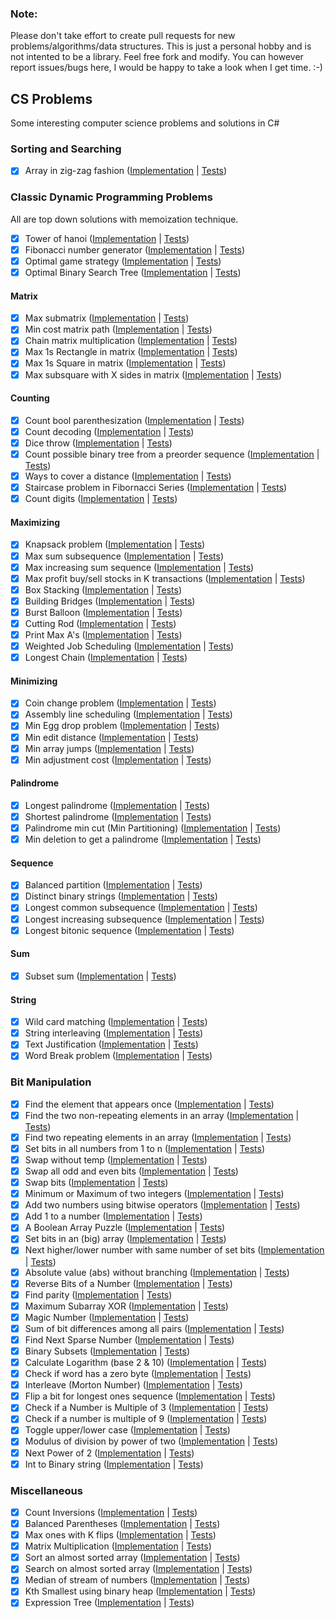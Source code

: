 ### Note:
Please don't take effort to create pull requests for new problems/algorithms/data structures. This is just a personal hobby and is not intented to be a library. Feel free fork and modify. You can however report issues/bugs here, I would be happy to take a look when I get time. :-)

## CS Problems

Some interesting computer science problems and solutions in C#

### Sorting and Searching

- [X] Array in zig-zag fashion ([Implementation](https://github.com/justcoding121/CS-Problems/blob/master/CS.Problems/Sorting/ZigZagOrderer.cs) | [Tests](https://github.com/justcoding121/CS-Problems/blob/master/CS.Problems.Tests/Sorting/ZigZag_Tests.cs))

### Classic Dynamic Programming Problems

All are top down solutions with memoization technique.

- [X] Tower of hanoi ([Implementation](https://github.com/justcoding121/CS-Problems/blob/master/CS.Problems/DynamicProgramming/TowerOfHanoi.cs) | [Tests](https://github.com/justcoding121/CS-Problems/blob/master/CS.Problems.Tests/DynamicProgramming/TowerOfHanoi_Tests.cs))
- [X] Fibonacci number generator ([Implementation](https://github.com/justcoding121/CS-Problems/blob/master/CS.Problems/DynamicProgramming/Fibornacci.cs) | [Tests](https://github.com/justcoding121/CS-Problems/blob/master/CS.Problems.Tests/DynamicProgramming/Fibornacci_Tests.cs))
- [X] Optimal game strategy ([Implementation](https://github.com/justcoding121/CS-Problems/blob/master/CS.Problems/DynamicProgramming/OptimalGameStrategy.cs) | [Tests](https://github.com/justcoding121/CS-Problems/blob/master/CS.Problems.Tests/DynamicProgramming/OptimalGameStrategy_Tests.cs))
- [X] Optimal Binary Search Tree ([Implementation](https://github.com/justcoding121/CS-Problems/blob/master/CS.Problems/DynamicProgramming/OptimalBST.cs) | [Tests](https://github.com/justcoding121/CS-Problems/blob/master/CS.Problems.Tests/DynamicProgramming/OptimalBST_Tests.cs))

#### Matrix

- [X] Max submatrix ([Implementation](https://github.com/justcoding121/CS-Problems/blob/master/CS.Problems/DynamicProgramming/Matrix/MaxSubMatrix.cs) | [Tests](https://github.com/justcoding121/CS-Problems/blob/master/CS.Problems.Tests/DynamicProgramming/Matrix/MaxSubMatrix_Tests.cs))
- [X] Min cost matrix path ([Implementation](https://github.com/justcoding121/CS-Problems/blob/master/CS.Problems/DynamicProgramming/Matrix/MinCostMatrixPath.cs) | [Tests](https://github.com/justcoding121/CS-Problems/blob/master/CS.Problems.Tests/DynamicProgramming/Matrix/MatrixMinCost_Tests.cs))
- [X] Chain matrix multiplication ([Implementation](https://github.com/justcoding121/CS-Problems/blob/master/CS.Problems/DynamicProgramming/Matrix/ChainMultiplication.cs) | [Tests](https://github.com/justcoding121/CS-Problems/blob/master/CS.Problems.Tests/DynamicProgramming/Matrix/ChainMultiplication_Tests.cs))
- [X] Max 1s Rectangle in matrix ([Implementation](https://github.com/justcoding121/CS-Problems/blob/master/CS.Problems/DynamicProgramming/Matrix/Max1sRectangle.cs) | [Tests](https://github.com/justcoding121/CS-Problems/blob/master/CS.Problems.Tests/DynamicProgramming/Matrix/Max1sRectangle_Tests.cs))
- [X] Max 1s Square in matrix ([Implementation](https://github.com/justcoding121/CS-Problems/blob/master/CS.Problems/DynamicProgramming/Matrix/Max1sSquare.cs) | [Tests](https://github.com/justcoding121/CS-Problems/blob/master/CS.Problems.Tests/DynamicProgramming/Matrix/Max1sSquare_Tests.cs))
- [X] Max subsquare with X sides in matrix ([Implementation](https://github.com/justcoding121/CS-Problems/blob/master/CS.Problems/DynamicProgramming/Matrix/MaxXSideSubSquare.cs) | [Tests](https://github.com/justcoding121/CS-Problems/blob/master/CS.Problems.Tests/DynamicProgramming/Matrix/MaxXSideSubSquare_Tests.cs))

#### Counting

- [X] Count bool parenthesization ([Implementation](https://github.com/justcoding121/CS-Problems/blob/master/CS.Problems/DynamicProgramming/Count/CountBoolParenthesization.cs) | [Tests](https://github.com/justcoding121/CS-Problems/blob/master/CS.Problems.Tests/DynamicProgramming/Count/BoolParenthesis_Tests.cs))
- [X] Count decoding ([Implementation](https://github.com/justcoding121/CS-Problems/blob/master/CS.Problems/DynamicProgramming/Count/CountDecodings.cs) | [Tests](https://github.com/justcoding121/CS-Problems/blob/master/CS.Problems.Tests/DynamicProgramming/Count/CountDecodings_Test.cs))
- [X] Dice throw ([Implementation](https://github.com/justcoding121/CS-Problems/blob/master/CS.Problems/DynamicProgramming/Count/DiceThrow.cs) | [Tests](https://github.com/justcoding121/CS-Problems/blob/master/CS.Problems.Tests/DynamicProgramming/Count/DiceThrow_Tests.cs))
- [X] Count possible binary tree from a preorder sequence ([Implementation](https://github.com/justcoding121/CS-Problems/blob/master/CS.Problems/DynamicProgramming/Count/CountBinaryTree.cs) | [Tests](https://github.com/justcoding121/CS-Problems/blob/master/CS.Problems.Tests/DynamicProgramming/Count/CountBinaryTree_Tests.cs))
- [X] Ways to cover a distance ([Implementation](https://github.com/justcoding121/CS-Problems/blob/master/CS.Problems/DynamicProgramming/Count/WaysToCoverDistance.cs) | [Tests](https://github.com/justcoding121/CS-Problems/blob/master/CS.Problems.Tests/DynamicProgramming/Count/WaysToCover_Tests.cs))
- [X] Staircase problem in Fibornacci Series ([Implementation](https://github.com/justcoding121/CS-Problems/blob/master/CS.Problems/DynamicProgramming/Count/StairCaseProblem.cs) | [Tests](https://github.com/justcoding121/CS-Problems/blob/master/CS.Problems.Tests/DynamicProgramming/Count/StairCaseProblem_Tests.cs))
- [X] Count digits ([Implementation](https://github.com/justcoding121/CS-Problems/blob/master/CS.Problems/DynamicProgramming/Count/DigitCounter.cs) | [Tests](https://github.com/justcoding121/CS-Problems/blob/master/CS.Problems.Tests/DynamicProgramming/Count/DigitCounter_Tests.cs))

#### Maximizing

- [X] Knapsack problem ([Implementation](https://github.com/justcoding121/CS-Problems/blob/master/CS.Problems/DynamicProgramming/Maximizing/KnackSackProblems.cs) | [Tests](https://github.com/justcoding121/CS-Problems/blob/master/CS.Problems.Tests/DynamicProgramming/Maximizing/KnackSackProblems_Tests.cs))
- [X] Max sum subsequence ([Implementation](https://github.com/justcoding121/CS-Problems/blob/master/CS.Problems/DynamicProgramming/Maximizing/MaxSumSubSequence.cs) | [Tests](https://github.com/justcoding121/CS-Problems/blob/master/CS.Problems.Tests/DynamicProgramming/Maximizing/MaxSumSequence_Tests.cs))
- [X] Max increasing sum sequence ([Implementation](https://github.com/justcoding121/CS-Problems/blob/master/CS.Problems/DynamicProgramming/Maximizing/MaxSumIncreasingSequence.cs) | [Tests](https://github.com/justcoding121/CS-Problems/blob/master/CS.Problems.Tests/DynamicProgramming/Maximizing/MaxSumIncreasingSequence_Tests.cs))
- [X] Max profit buy/sell stocks in K transactions ([Implementation](https://github.com/justcoding121/CS-Problems/blob/master/CS.Problems/DynamicProgramming/Maximizing/MaxProfitKTransactions.cs) | [Tests](https://github.com/justcoding121/CS-Problems/blob/master/CS.Problems.Tests/DynamicProgramming/Maximizing/MaxProfitKTransactions_Tests.cs))
- [X] Box Stacking ([Implementation](https://github.com/justcoding121/CS-Problems/blob/master/CS.Problems/DynamicProgramming/Maximizing/BoxStacking.cs) | [Tests](https://github.com/justcoding121/CS-Problems/blob/master/CS.Problems.Tests/DynamicProgramming/Maximizing/BoxStacking_Tests.cs))
- [X] Building Bridges ([Implementation](https://github.com/justcoding121/CS-Problems/blob/master/CS.Problems/DynamicProgramming/Maximizing/BuildingBridges.cs) | [Tests](https://github.com/justcoding121/CS-Problems/blob/master/CS.Problems.Tests/DynamicProgramming/Maximizing/BuildingBridges_Tests.cs))
- [X] Burst Balloon ([Implementation](https://github.com/justcoding121/CS-Problems/blob/master/CS.Problems/DynamicProgramming/Maximizing/BurstBalloon.cs) | [Tests](https://github.com/justcoding121/CS-Problems/blob/master/CS.Problems.Tests/DynamicProgramming/Maximizing/BurstBalloon_Tests.cs))
- [X] Cutting Rod ([Implementation](https://github.com/justcoding121/CS-Problems/blob/master/CS.Problems/DynamicProgramming/Maximizing/CuttingRod.cs) | [Tests](https://github.com/justcoding121/CS-Problems/blob/master/CS.Problems.Tests/DynamicProgramming/Maximizing/CuttingRod_Tests.cs))
- [X] Print Max A's ([Implementation](https://github.com/justcoding121/CS-Problems/blob/master/CS.Problems/DynamicProgramming/Maximizing/PrintMaxAs.cs) | [Tests](https://github.com/justcoding121/CS-Problems/blob/master/CS.Problems.Tests/DynamicProgramming/Maximizing/PrintMaxAs_Tests.cs))
- [X] Weighted Job Scheduling ([Implementation](https://github.com/justcoding121/CS-Problems/blob/master/CS.Problems/DynamicProgramming/Maximizing/WeightedJobScheduling.cs) | [Tests](https://github.com/justcoding121/CS-Problems/blob/master/CS.Problems.Tests/DynamicProgramming/Maximizing/WeightedJobScheduling_Tests.cs))
- [X] Longest Chain ([Implementation](https://github.com/justcoding121/CS-Problems/blob/master/CS.Problems/DynamicProgramming/Maximizing/LongestChain.cs) | [Tests](https://github.com/justcoding121/CS-Problems/blob/master/CS.Problems.Tests/DynamicProgramming/Maximizing/LongestChain_Tests.cs))

#### Minimizing

- [X] Coin change problem ([Implementation](https://github.com/justcoding121/CS-Problems/blob/master/CS.Problems/DynamicProgramming/Minimizing/CoinChangeProblems.cs) | [Tests](https://github.com/justcoding121/CS-Problems/blob/master/CS.Problems.Tests/DynamicProgramming/Minimizing/CoinChangeProblems_Tests.cs))
- [X] Assembly line scheduling ([Implementation](https://github.com/justcoding121/CS-Problems/blob/master/CS.Problems/DynamicProgramming/Minimizing/AssemblyLineScheduling.cs) | [Tests](https://github.com/justcoding121/CS-Problems/blob/master/CS.Problems.Tests/DynamicProgramming/Minimizing/AssemblyLineScheduling_Tests.cs))
- [X] Min Egg drop problem ([Implementation](https://github.com/justcoding121/CS-Problems/blob/master/CS.Problems/DynamicProgramming/Minimizing/MinEggDrop.cs) | [Tests](https://github.com/justcoding121/CS-Problems/blob/master/CS.Problems.Tests/DynamicProgramming/Minimizing/MinEggDrop_Tests.cs))
- [X] Min edit distance ([Implementation](https://github.com/justcoding121/CS-Problems/blob/master/CS.Problems/DynamicProgramming/Minimizing/MinEditDistance.cs) | [Tests](https://github.com/justcoding121/CS-Problems/blob/master/CS.Problems.Tests/DynamicProgramming/Minimizing/MinEditDistance_Tests.cs))
- [X] Min array jumps ([Implementation](https://github.com/justcoding121/CS-Problems/blob/master/CS.Problems/DynamicProgramming/Minimizing/MinArrayJumps.cs) | [Tests](https://github.com/justcoding121/CS-Problems/blob/master/CS.Problems.Tests/DynamicProgramming/Minimizing/MinArrayJumps_Tests.cs))
- [X] Min adjustment cost ([Implementation](https://github.com/justcoding121/CS-Problems/blob/master/CS.Problems/DynamicProgramming/Minimizing/MinAdjustmentCost.cs) | [Tests](https://github.com/justcoding121/CS-Problems/blob/master/CS.Problems.Tests/DynamicProgramming/Minimizing/MinAdjustmentCost_Tests.cs))

#### Palindrome

- [X] Longest palindrome ([Implementation](https://github.com/justcoding121/CS-Problems/blob/master/CS.Problems/DynamicProgramming/Palindrome/LongestPalindrome.cs) | [Tests](https://github.com/justcoding121/CS-Problems/blob/master/CS.Problems.Tests/DynamicProgramming/Palindrome/LongestPalindrome_Tests.cs))
- [X] Shortest palindrome ([Implementation](https://github.com/justcoding121/CS-Problems/blob/master/CS.Problems/DynamicProgramming/Palindrome/ShortestPalindrome.cs) | [Tests](https://github.com/justcoding121/CS-Problems/blob/master/CS.Problems.Tests/DynamicProgramming/Palindrome/ShortestPalindrome_Tests.cs))
- [X] Palindrome min cut (Min Partitioning) ([Implementation](https://github.com/justcoding121/CS-Problems/blob/master/CS.Problems/DynamicProgramming/Palindrome/PalindromeMinCut.cs) | [Tests](https://github.com/justcoding121/CS-Problems/blob/master/CS.Problems.Tests/DynamicProgramming/Palindrome/PalindromeMinCut_Tests.cs))
- [X] Min deletion to get a palindrome ([Implementation](https://github.com/justcoding121/CS-Problems/blob/master/CS.Problems/DynamicProgramming/Palindrome/PalindromeMinDeletion.cs) | [Tests](https://github.com/justcoding121/CS-Problems/blob/master/CS.Problems.Tests/DynamicProgramming/Palindrome/PalindromeMinDeletion_Tests.cs))

#### Sequence

- [X] Balanced partition ([Implementation](https://github.com/justcoding121/CS-Problems/blob/master/CS.Problems/DynamicProgramming/Sequence/BalancedPartition.cs) | [Tests](https://github.com/justcoding121/CS-Problems/blob/master/CS.Problems.Tests/DynamicProgramming/Sequence/BalancedPartition_Tests.cs))
- [X] Distinct binary strings ([Implementation](https://github.com/justcoding121/CS-Problems/blob/master/CS.Problems/DynamicProgramming/Sequence/DistinctBinaryString.cs) | [Tests](https://github.com/justcoding121/CS-Problems/blob/master/CS.Problems.Tests/DynamicProgramming/Sequence/DistinctBinaryString_Tests.cs))
- [X] Longest common subsequence  ([Implementation](https://github.com/justcoding121/CS-Problems/blob/master/CS.Problems/DynamicProgramming/Sequence/LongestCommonSubSequence.cs) | [Tests](https://github.com/justcoding121/CS-Problems/blob/master/CS.Problems.Tests/DynamicProgramming/Sequence/LongestCommonSubSequence_Tests.cs))
- [X] Longest increasing subsequence ([Implementation](https://github.com/justcoding121/CS-Problems/blob/master/CS.Problems/DynamicProgramming/Sequence/LongestIncreasingSubSequence.cs) | [Tests](https://github.com/justcoding121/CS-Problems/blob/master/CS.Problems.Tests/DynamicProgramming/Sequence/LongestIncreasingSubSequence_Tests.cs))
- [X] Longest bitonic sequence ([Implementation](https://github.com/justcoding121/CS-Problems/blob/master/CS.Problems/DynamicProgramming/Sequence/LongestBitonicSequence.cs) | [Tests](https://github.com/justcoding121/CS-Problems/blob/master/CS.Problems.Tests/DynamicProgramming/Sequence/LongestBitonicSequence_Tests.cs))

#### Sum

- [X] Subset sum ([Implementation](https://github.com/justcoding121/CS-Problems/blob/master/CS.Problems/DynamicProgramming/Sum/SubSetSum.cs) | [Tests](https://github.com/justcoding121/CS-Problems/blob/master/CS.Problems.Tests/DynamicProgramming/Sum/SubSetSum_Tests.cs))

#### String

- [X] Wild card matching ([Implementation](https://github.com/justcoding121/CS-Problems/blob/master/CS.Problems/DynamicProgramming/String/WildCardMatching.cs) | [Tests](https://github.com/justcoding121/CS-Problems/blob/master/CS.Problems.Tests/DynamicProgramming/String/WildCardMatching_Tests.cs))
- [X] String interleaving ([Implementation](https://github.com/justcoding121/CS-Problems/blob/master/CS.Problems/DynamicProgramming/String/StringInterleaving.cs) | [Tests](https://github.com/justcoding121/CS-Problems/blob/master/CS.Problems.Tests/DynamicProgramming/String/StringInterleaving_Tests.cs))
- [X] Text Justification ([Implementation](https://github.com/justcoding121/CS-Problems/blob/master/CS.Problems/DynamicProgramming/String/TextJustification.cs) | [Tests](https://github.com/justcoding121/CS-Problems/blob/master/CS.Problems.Tests/DynamicProgramming/String/TextJustification_Tests.cs))
- [X] Word Break problem ([Implementation](https://github.com/justcoding121/CS-Problems/blob/master/CS.Problems/DynamicProgramming/String/WordBreakProblem.cs) | [Tests](https://github.com/justcoding121/CS-Problems/blob/master/CS.Problems.Tests/DynamicProgramming/String/WordBreak_Tests.cs))

### Bit Manipulation

- [X] Find the element that appears once ([Implementation](https://github.com/justcoding121/CS-Problems/blob/master/CS.Problems/BitManipulation/FindUniqueElement.cs) | [Tests](https://github.com/justcoding121/CS-Problems/blob/master/CS.Problems.Tests/BitManipulation/FindUniqueElement_Tests.cs))
- [X] Find the two non-repeating elements in an array ([Implementation](https://github.com/justcoding121/CS-Problems/blob/master/CS.Problems/BitManipulation/TwoNonRepeatingNums.cs) | [Tests](https://github.com/justcoding121/CS-Problems/blob/master/CS.Problems.Tests/BitManipulation/TwoNonRepeatingNums_Tests.cs))
- [X] Find two repeating elements in an array ([Implementation](https://github.com/justcoding121/CS-Problems/blob/master/CS.Problems/BitManipulation/TwoRepeatingNums.cs) | [Tests](https://github.com/justcoding121/CS-Problems/blob/master/CS.Problems.Tests/BitManipulation/TwoRepeatingNums_Tests.cs))
- [X] Set bits in all numbers from 1 to n ([Implementation](https://github.com/justcoding121/CS-Problems/blob/master/CS.Problems/BitManipulation/SetBits.cs) | [Tests](https://github.com/justcoding121/CS-Problems/blob/master/CS.Problems.Tests/BitManipulation/SetBits_Tests.cs))
- [X] Swap without temp ([Implementation](https://github.com/justcoding121/CS-Problems/blob/master/CS.Problems/BitManipulation/SwapWithoutTemp.cs) | [Tests](https://github.com/justcoding121/CS-Problems/blob/master/CS.Problems.Tests/BitManipulation/SwapWithoutTemp_Tests.cs))
- [X] Swap all odd and even bits ([Implementation](https://github.com/justcoding121/CS-Problems/blob/master/CS.Problems/BitManipulation/SwapOddEvenBits.cs) | [Tests](https://github.com/justcoding121/CS-Problems/blob/master/CS.Problems.Tests/BitManipulation/SwapBits_Tests.cs))
- [X] Swap bits ([Implementation](https://github.com/justcoding121/CS-Problems/blob/master/CS.Problems/BitManipulation/SwapBits.cs) | [Tests](https://github.com/justcoding121/CS-Problems/blob/master/CS.Problems.Tests/BitManipulation/SwapBits_Tests.cs))
- [X] Minimum or Maximum of two integers ([Implementation](https://github.com/justcoding121/CS-Problems/blob/master/CS.Problems/BitManipulation/MinMaxOfTwoIntegers.cs) | [Tests](https://github.com/justcoding121/CS-Problems/blob/master/CS.Problems.Tests/BitManipulation/MinMaxOfTwoIntegers_Tests.cs))
- [X] Add two numbers using bitwise operators ([Implementation](https://github.com/justcoding121/CS-Problems/blob/master/CS.Problems/BitManipulation/AddTwoNumbers.cs) | [Tests](https://github.com/justcoding121/CS-Problems/blob/master/CS.Problems.Tests/BitManipulation/AddTwoNumbers_Tests.cs))
- [X] Add 1 to a number ([Implementation](https://github.com/justcoding121/CS-Problems/blob/master/CS.Problems/BitManipulation/AddOne.cs) | [Tests](https://github.com/justcoding121/CS-Problems/blob/master/CS.Problems.Tests/BitManipulation/AddOne_Tests.cs))
- [X] A Boolean Array Puzzle ([Implementation](https://github.com/justcoding121/CS-Problems/blob/master/CS.Problems/BitManipulation/BoolArrayPuzzle.cs) | [Tests](https://github.com/justcoding121/CS-Problems/blob/master/CS.Problems.Tests/BitManipulation/BoolArrayPuzzle_Tests.cs))
- [X] Set bits in an (big) array ([Implementation](https://github.com/justcoding121/CS-Problems/blob/master/CS.Problems/BitManipulation/SetBitsBigArray.cs) | [Tests](https://github.com/justcoding121/CS-Problems/blob/master/CS.Problems.Tests/BitManipulation/SetBitsBigArray_Tests.cs))
- [X] Next higher/lower number with same number of set bits ([Implementation](https://github.com/justcoding121/CS-Problems/blob/master/CS.Problems/BitManipulation/NextNumberWithSameSetBits.cs) | [Tests](https://github.com/justcoding121/CS-Problems/blob/master/CS.Problems.Tests/BitManipulation/NextNumberWithSameSetBits_Tests.cs))
- [X] Absolute value (abs) without branching ([Implementation](https://github.com/justcoding121/CS-Problems/blob/master/CS.Problems/BitManipulation/AbsValue.cs) | [Tests](https://github.com/justcoding121/CS-Problems/blob/master/CS.Problems.Tests/BitManipulation/AbsValue_Tests.cs))
- [X] Reverse Bits of a Number ([Implementation](https://github.com/justcoding121/CS-Problems/blob/master/CS.Problems/BitManipulation/ReverseBits.cs) | [Tests](https://github.com/justcoding121/CS-Problems/blob/master/CS.Problems.Tests/BitManipulation/ReverseBits_Tests.cs))
- [X] Find parity ([Implementation](https://github.com/justcoding121/CS-Problems/blob/master/CS.Problems/BitManipulation/ParityFinder.cs) | [Tests](https://github.com/justcoding121/CS-Problems/blob/master/CS.Problems.Tests/BitManipulation/ParityFinder_Tests.cs))
- [X] Maximum Subarray XOR ([Implementation](https://github.com/justcoding121/CS-Problems/blob/master/CS.Problems/BitManipulation/MaxSubArrayXOR.cs) | [Tests](https://github.com/justcoding121/CS-Problems/blob/master/CS.Problems.Tests/BitManipulation/MaxSubArrayXOR_Tests.cs))
- [X] Magic Number ([Implementation](https://github.com/justcoding121/CS-Problems/blob/master/CS.Problems/BitManipulation/MagicNumber.cs) | [Tests](https://github.com/justcoding121/CS-Problems/blob/master/CS.Problems.Tests/BitManipulation/MagicNumber_Tests.cs))
- [X] Sum of bit differences among all pairs ([Implementation](https://github.com/justcoding121/CS-Problems/blob/master/CS.Problems/BitManipulation/SumBitDiff.cs) | [Tests](https://github.com/justcoding121/CS-Problems/blob/master/CS.Problems.Tests/BitManipulation/SumBitDiff_Tests.cs))
- [X] Find Next Sparse Number ([Implementation](https://github.com/justcoding121/CS-Problems/blob/master/CS.Problems/BitManipulation/NextSparseNumber.cs) | [Tests](https://github.com/justcoding121/CS-Problems/blob/master/CS.Problems.Tests/BitManipulation/NextSparseNumber_Tests.cs))
- [X] Binary Subsets ([Implementation](https://github.com/justcoding121/CS-Problems/blob/master/CS.Problems/BitManipulation/BinarySubsets.cs) | [Tests](https://github.com/justcoding121/CS-Problems/blob/master/CS.Problems.Tests/BitManipulation/BinarySubsets_Tests.cs))
- [X] Calculate Logarithm (base 2 & 10) ([Implementation](https://github.com/justcoding121/CS-Problems/blob/master/CS.Problems/BitManipulation/CalcLogarithm.cs) | [Tests](https://github.com/justcoding121/CS-Problems/blob/master/CS.Problems.Tests/BitManipulation/CalcLogarithm_Tests.cs))
- [X] Check if word has a zero byte ([Implementation](https://github.com/justcoding121/CS-Problems/blob/master/CS.Problems/BitManipulation/CheckWordForZeroByte.cs) | [Tests](https://github.com/justcoding121/CS-Problems/blob/master/CS.Problems.Tests/BitManipulation/CheckWordForZeroByte_Tests.cs))
- [X] Interleave (Morton Number) ([Implementation](https://github.com/justcoding121/CS-Problems/blob/master/CS.Problems/BitManipulation/InterleaveBits.cs) | [Tests](https://github.com/justcoding121/CS-Problems/blob/master/CS.Problems.Tests/BitManipulation/InterleaveBits_Tests.cs))
- [X] Flip a bit for longest ones sequence ([Implementation](https://github.com/justcoding121/CS-Problems/blob/master/CS.Problems/BitManipulation/FlipBitForLongest1Seq.cs) | [Tests](https://github.com/justcoding121/CS-Problems/blob/master/CS.Problems.Tests/BitManipulation/FlipBitForLongest1Seq_Tests.cs))
- [X] Check if a Number is Multiple of 3 ([Implementation](https://github.com/justcoding121/CS-Problems/blob/master/CS.Problems/BitManipulation/IsMultipleOfThree.cs) | [Tests](https://github.com/justcoding121/CS-Problems/blob/master/CS.Problems.Tests/BitManipulation/IsMultipleOfThree_Tests.cs))
- [X] Check if a number is multiple of 9 ([Implementation](https://github.com/justcoding121/CS-Problems/blob/master/CS.Problems/BitManipulation/IsMultipleOfNine.cs) | [Tests](https://github.com/justcoding121/CS-Problems/blob/master/CS.Problems.Tests/BitManipulation/IsMultipleOfNine_Tests.cs))
- [X] Toggle upper/lower case ([Implementation](https://github.com/justcoding121/CS-Problems/blob/master/CS.Problems/BitManipulation/ToggleCase.cs) | [Tests](https://github.com/justcoding121/CS-Problems/blob/master/CS.Problems.Tests/BitManipulation/ToggleCase_Tests.cs))
- [X] Modulus of division by power of two ([Implementation](https://github.com/justcoding121/CS-Problems/blob/master/CS.Problems/BitManipulation/DivisionModulus.cs) | [Tests](https://github.com/justcoding121/CS-Problems/blob/master/CS.Problems.Tests/BitManipulation/DivisionModulus_Tests.cs))
- [X] Next Power of 2 ([Implementation](https://github.com/justcoding121/CS-Problems/blob/master/CS.Problems/BitManipulation/NextPowOfTwo.cs) | [Tests](https://github.com/justcoding121/CS-Problems/blob/master/CS.Problems.Tests/BitManipulation/NextPowOfTwo_Tests.cs))
- [X] Int to Binary string ([Implementation](https://github.com/justcoding121/CS-Problems/blob/master/CS.Problems/BitManipulation/IntToBinary.cs) | [Tests](https://github.com/justcoding121/CS-Problems/blob/master/CS.Problems.Tests/BitManipulation/IntToBinary_Tests.cs))

### Miscellaneous

- [X] Count Inversions ([Implementation](https://github.com/justcoding121/CS-Problems/blob/master/CS.Problems/Miscellaneous/CountInversions.cs) | [Tests](https://github.com/justcoding121/CS-Problems/blob/master/CS.Problems.Tests/Miscellaneous/CountInversions_Tests.cs))
- [X] Balanced Parentheses ([Implementation](https://github.com/justcoding121/CS-Problems/blob/master/CS.Problems/Miscellaneous/BalanceParentheses.cs) | [Tests](https://github.com/justcoding121/CS-Problems/blob/master/CS.Problems.Tests/Miscellaneous/BalanceParentheses_Tests.cs))
- [X] Max ones with K flips ([Implementation](https://github.com/justcoding121/CS-Problems/blob/master/CS.Problems/Miscellaneous/LongestOnesWithKFlips.cs) | [Tests](https://github.com/justcoding121/CS-Problems/blob/master/CS.Problems.Tests/Miscellaneous/LongestOnesWithKFlips_Tests.cs))
- [X] Matrix Multiplication ([Implementation](https://github.com/justcoding121/CS-Problems/blob/master/CS.Problems/Miscellaneous/MatrixMultiplication.cs) | [Tests](https://github.com/justcoding121/CS-Problems/blob/master/CS.Problems.Tests/Miscellaneous/MatrixMultiplication_Tests.cs))
- [X] Sort an almost sorted array ([Implementation](https://github.com/justcoding121/CS-Problems/blob/master/CS.Problems/Miscellaneous/SortAlmostSorted.cs) | [Tests](https://github.com/justcoding121/CS-Problems/blob/master/CS.Problems.Tests/Miscellaneous/SortAlmostSorted_Tests.cs))
- [X] Search on almost sorted array ([Implementation](https://github.com/justcoding121/CS-Problems/blob/master/CS.Problems/Miscellaneous/SearchAlmostSorted.cs) | [Tests](https://github.com/justcoding121/CS-Problems/blob/master/CS.Problems.Tests/Miscellaneous/SearchAlmostSorted_Tests.cs))
- [X] Median of stream of numbers ([Implementation](https://github.com/justcoding121/CS-Problems/blob/master/CS.Problems/Miscellaneous/MedianStream.cs) | [Tests](https://github.com/justcoding121/CS-Problems/blob/master/CS.Problems.Tests/Miscellaneous/MedianStream_Tests.cs))
- [X] Kth Smallest using binary heap ([Implementation](https://github.com/justcoding121/CS-Problems/blob/master/CS.Problems/Miscellaneous/KthSmallest.cs) | [Tests](https://github.com/justcoding121/CS-Problems/blob/master/CS.Problems.Tests/Miscellaneous/KthSmallest_Tests.cs))
- [X] Expression Tree ([Implementation](https://github.com/justcoding121/CS-Problems/blob/master/CS.Problems/Miscellaneous/ExpressionTree.cs) | [Tests](https://github.com/justcoding121/CS-Problems/blob/master/CS.Problems.Tests/Miscellaneous/ExpressionTree_Tests.cs))
